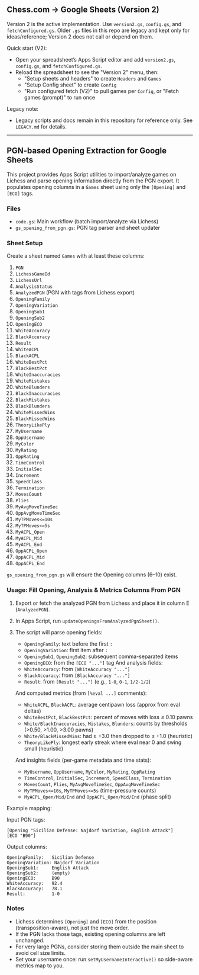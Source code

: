 ## Chess.com -> Google Sheets (Version 2)

Version 2 is the active implementation. Use `version2.gs`, `config.gs`, and `fetchConfigured.gs`. Older `.gs` files in this repo are legacy and kept only for ideas/reference; Version 2 does not call or depend on them.

Quick start (V2):
- Open your spreadsheet’s Apps Script editor and add `version2.gs`, `config.gs`, and `fetchConfigured.gs`.
- Reload the spreadsheet to see the "Version 2" menu, then:
  - "Setup sheets and headers" to create `Headers` and `Games`
  - "Setup Config sheet" to create `Config`
  - "Run configured fetch (V2)" to pull games per `Config`, or "Fetch games (prompt)" to run once

Legacy note:
- Legacy scripts and docs remain in this repository for reference only. See `LEGACY.md` for details.

---

## PGN-based Opening Extraction for Google Sheets

This project provides Apps Script utilities to import/analyze games on Lichess and parse opening information directly from the PGN export. It populates opening columns in a `Games` sheet using only the `[Opening]` and `[ECO]` tags.

### Files
- `code.gs`: Main workflow (batch import/analyze via Lichess)
- `gs_opening_from_pgn.gs`: PGN tag parser and sheet updater

### Sheet Setup
Create a sheet named `Games` with at least these columns:

1. `PGN`
2. `LichessGameId`
3. `LichessUrl`
4. `AnalysisStatus`
5. `AnalyzedPGN` (PGN with tags from Lichess export)
6. `OpeningFamily`
7. `OpeningVariation`
8. `OpeningSub1`
9. `OpeningSub2`
10. `OpeningECO`
11. `WhiteAccuracy`
12. `BlackAccuracy`
13. `Result`
14. `WhiteACPL`
15. `BlackACPL`
16. `WhiteBestPct`
17. `BlackBestPct`
18. `WhiteInaccuracies`
19. `WhiteMistakes`
20. `WhiteBlunders`
21. `BlackInaccuracies`
22. `BlackMistakes`
23. `BlackBlunders`
24. `WhiteMissedWins`
25. `BlackMissedWins`
26. `TheoryLikePly`
27. `MyUsername`
28. `OppUsername`
29. `MyColor`
30. `MyRating`
31. `OppRating`
32. `TimeControl`
33. `InitialSec`
34. `Increment`
35. `SpeedClass`
36. `Termination`
37. `MovesCount`
38. `Plies`
39. `MyAvgMoveTimeSec`
40. `OppAvgMoveTimeSec`
41. `MyTPMoves<=10s`
42. `MyTPMoves<=5s`
43. `MyACPL_Open`
44. `MyACPL_Mid`
45. `MyACPL_End`
46. `OppACPL_Open`
47. `OppACPL_Mid`
48. `OppACPL_End`

`gs_opening_from_pgn.gs` will ensure the Opening columns (6–10) exist.

### Usage: Fill Opening, Analysis & Metrics Columns From PGN
1. Export or fetch the analyzed PGN from Lichess and place it in column E (`AnalyzedPGN`).
2. In Apps Script, run `updateOpeningsFromAnalyzedPgnSheet()`.
3. The script will parse opening fields:
   - `OpeningFamily`: text before the first `:`
   - `OpeningVariation`: first item after `:`
   - `OpeningSub1`, `OpeningSub2`: subsequent comma-separated items
   - `OpeningECO`: from the `[ECO "..."]` tag
   And analysis fields:
   - `WhiteAccuracy`: from `[WhiteAccuracy "..."]`
   - `BlackAccuracy`: from `[BlackAccuracy "..."]`
   - `Result`: from `[Result "..."]` (e.g., `1-0`, `0-1`, `1/2-1/2`)

   And computed metrics (from `[%eval ...]` comments):
   - `WhiteACPL`, `BlackACPL`: average centipawn loss (approx from eval deltas)
   - `WhiteBestPct`, `BlackBestPct`: percent of moves with loss ≤ 0.10 pawns
   - `White/BlackInaccuracies`, `Mistakes`, `Blunders`: counts by thresholds (>0.50, >1.00, >3.00 pawns)
   - `White/BlackMissedWins`: had ≥ +3.0 then dropped to ≤ +1.0 (heuristic)
   - `TheoryLikePly`: longest early streak where eval near 0 and swing small (heuristic)

   And insights fields (per-game metadata and time stats):
   - `MyUsername`, `OppUsername`, `MyColor`, `MyRating`, `OppRating`
   - `TimeControl`, `InitialSec`, `Increment`, `SpeedClass`, `Termination`
   - `MovesCount`, `Plies`, `MyAvgMoveTimeSec`, `OppAvgMoveTimeSec`
   - `MyTPMoves<=10s`, `MyTPMoves<=5s` (time-pressure counts)
   - `MyACPL_Open/Mid/End` and `OppACPL_Open/Mid/End` (phase split)

Example mapping:

Input PGN tags:
```
[Opening "Sicilian Defense: Najdorf Variation, English Attack"]
[ECO "B90"]
```

Output columns:
```
OpeningFamily:   Sicilian Defense
OpeningVariation: Najdorf Variation
OpeningSub1:     English Attack
OpeningSub2:     (empty)
OpeningECO:      B90
WhiteAccuracy:   92.4
BlackAccuracy:   78.1
Result:          1-0
```

### Notes
- Lichess determines `[Opening]` and `[ECO]` from the position (transposition-aware), not just the move order.
- If the PGN lacks those tags, existing opening columns are left unchanged.
- For very large PGNs, consider storing them outside the main sheet to avoid cell size limits.
 - Set your username once: run `setMyUsernameInteractive()` so side-aware metrics map to you.
